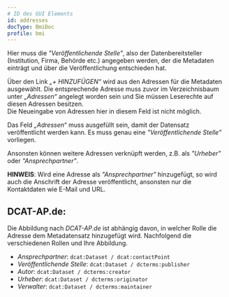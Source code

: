 ```yaml
---
# ID des GUI Elements
id: addresses
docType: BmiDoc
profile: bmi
---
```


Hier muss die *"Veröffentlichende Stelle"*, also der Datenbereitsteller (Institution, Firma, Behörde etc.) angegeben werden, der die Metadaten einträgt und über die Veröffentlichung entschieden hat.

Über den Link *„+ HINZUFÜGEN“* wird aus den Adressen für die Metadaten ausgewählt. Die entsprechende Adresse muss zuvor im Verzeichnisbaum unter *„Adressen“* angelegt worden sein und Sie müssen Leserechte auf diesen Adressen besitzen.<br />
Die Neueingabe von Adressen hier in diesem Feld ist nicht möglich.

Das Feld *„Adressen“* muss ausgefüllt sein, damit der Datensatz veröffentlicht werden kann. Es muss genau eine *"Veröffentlichende Stelle"* vorliegen.

Ansonsten können weitere Adressen verknüpft werden, z.B. als *"Urheber"* oder *"Ansprechpartner"*.

**HINWEIS**: Wird eine Adresse als *"Ansprechpartner"* hinzugefügt, so wird auch die Anschrift der Adresse veröffentlicht, ansonsten nur die Kontaktdaten wie E-Mail und URL.

## DCAT-AP.de:
Die Abbildung nach *DCAT-AP.de* ist abhängig davon, in welcher Rolle die Adresse dem Metadatensatz hinzugefügt wird. Nachfolgend die verschiedenen Rollen und Ihre Abbildung.<br />
* *Ansprechpartner*: `dcat:Dataset / dcat:contactPoint`<br />
* *Veröffentlichende Stelle*: `dcat:Dataset / dcterms:publisher`<br />
* *Autor*: `dcat:Dataset / dcterms:creator`<br />
* *Urheber*: `dcat:Dataset / dcterms:originator`<br />
* *Verwalter*: `dcat:Dataset / dcterms:maintainer`<br />

